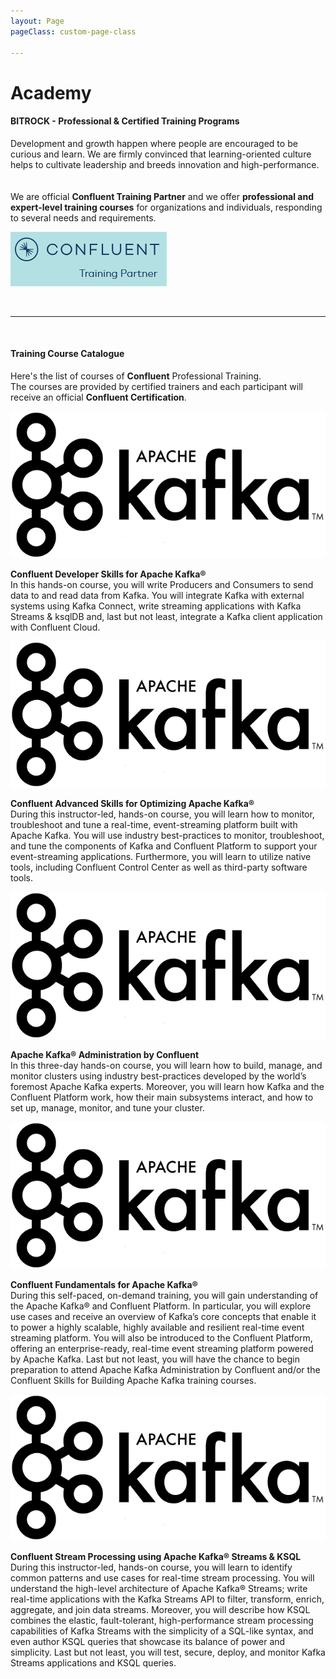 ```yaml
---
layout: Page
pageClass: custom-page-class

---
```

# Academy

#### BITROCK - Professional & Certified Training Programs

Development and growth happen where people are encouraged to be curious and learn. We are firmly convinced that learning-oriented culture helps to cultivate leadership and breeds innovation and high-performance. <br><br><br> We are official **Confluent Training Partner** and we offer **professional and expert-level training courses** for organizations and individuals, responding to several needs and requirements.
<br>


![/img/confluent-training.png](/img/confluent-training.png)

<br>

***

<br>

#### Training Course Catalogue

<div class="section-one-column">

Here's the list of courses of **Confluent** Professional Training. <br/>
The courses are provided by certified trainers and each participant will receive an official **Confluent Certification**.

</div>

<div class="section-details-column">

![/img/kafka-logo-title.png](/img/kafka-logo-title.png)

**Confluent Developer Skills for Apache Kafka®** <br>
In this hands-on course, you will write Producers and Consumers to send data to and read data from Kafka. You will integrate Kafka with external systems using Kafka Connect, write streaming applications with Kafka Streams & ksqlDB and, last but not least, integrate a Kafka client application with Confluent Cloud.

</div>

<div class="section-details-column">

![/img/kafka-logo-title.png](/img/kafka-logo-title.png)

**Confluent Advanced Skills for Optimizing Apache Kafka®** <br>
During this instructor-led, hands-on course, you will learn how to monitor, troubleshoot and tune a real-time, event-streaming platform built with Apache Kafka. You will use industry best-practices to monitor, troubleshoot, and tune the components of Kafka and Confluent Platform to support your event-streaming applications. Furthermore, you will learn to utilize native tools, including Confluent Control Center as well as third-party software tools.

</div>

<div class="section-details-column">

![/img/kafka-logo-title.png](/img/kafka-logo-title.png)

**Apache Kafka® Administration by Confluent** <br>
In this three-day hands-on course, you will learn how to build, manage, and monitor clusters using industry best-practices developed by the world’s foremost Apache Kafka experts. Moreover, you will learn how Kafka and the Confluent Platform work, how their main subsystems interact, and how to set up, manage, monitor, and tune your cluster.

</div>

<div class="section-details-column">

![/img/kafka-logo-title.png](/img/kafka-logo-title.png)

**Confluent Fundamentals for Apache Kafka®** <br>
During this self-paced, on-demand training, you will gain understanding of the Apache Kafka® and Confluent Platform. In particular, you will explore use cases and receive an overview of Kafka’s core concepts that enable it to power a highly scalable, highly available and resilient real-time event streaming platform. You will also be introduced to the Confluent Platform, offering an enterprise-ready, real-time event streaming platform powered by Apache Kafka. Last but not least, you will have the chance to begin preparation to attend Apache Kafka Administration by Confluent and/or the Confluent Skills for Building Apache Kafka training courses.

</div>

<div class="section-details-column">

![/img/kafka-logo-title.png](/img/kafka-logo-title.png)

**Confluent Stream Processing using Apache Kafka® Streams & KSQL** <br>
During this instructor-led, hands-on course, you will learn to identify common patterns and use cases for real-time stream processing. You will understand the high-level architecture of Apache Kafka® Streams; write real-time applications with the Kafka Streams API to filter, transform, enrich, aggregate, and join data streams. Moreover, you will describe how KSQL combines the elastic, fault-tolerant, high-performance stream processing capabilities of
Kafka Streams with the simplicity of a SQL-like syntax, and even author KSQL queries that showcase its balance of power and simplicity. Last but not least, you will test, secure, deploy, and monitor Kafka Streams applications and KSQL queries.

</div>